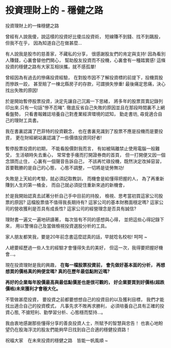 # 投資理財上的 - 穩健之路

投資理財上的一條穩健之路


曾經有人說我傻，說這樣的投資好比傻瓜投資術，
短線賺不到錢、找不到飆股，但我不在乎，
因為知道自己在做甚麼…


有人說我是股市的慈善家，不藏私的分享，
很感謝股友們的肯定與支持!
因為看別人賺錢，心裏會替他們開心，
幫助股友投資而不投機，心裏會有一種踏實感!
這條投資的穩健之路有大家互相扶攜，就不感孤單!


曾經因為有過去的慘痛投資經驗，
在對股市因不了解投資標的前提下，投機買股而慘跌一跤，
甚至賠了一棟北縣房子的存款，可謂損失慘重!
最後痛定思痛，決心找出失敗的原因!


於是開始暫停股票投資，決定先讓自己沉澱一下思緒，
將多年的股票買賣記錄列印出來.只有一句話"慘不忍睹".
徹底反省自己失敗的原因並且在那段時間裏不上網看盤勢，
只看書報雜誌培養自己對產業經濟環境的認知，
勤走書坊, 尋覓適合自己的理財工具書。


我在書裏認識了巴菲特的投資觀念，
也在書裏見識到了股票不應是投機而是要投資，
更在財經網站裏認識了一些價值投資同好者!


暫停股票投資的初期，
不能看股價對我而言，
有如被隔離禁止使用電腦一般難受，
生活頓時失去重心，
常常會手癢而打開證券商的首頁，
但一打開便又因一個念頭而止住，
心裏有一個聲音告訴自己，
不該再忙碌投機，既然決定改掉惡習，
首要戰勝的是自己的心態，
心態不調整，一切將是徒勞無功!


失敗是上天給的考驗，就必須記取教訓，
而機會是給懂得把握的人，
為了再重新賺到人生的第一桶金，
而自己就必須捉住重新來過的新機會，


於是我開始認真去試著分析自己手中目前的持股，
檢視、思考當初買這家公司股票的原因?
這檔股票值不值得我長期持有?
這家公司的基本財務面穩定嗎?
這家公司的營收獲利是否具有成長性?
這家公司的經營理念是否具有誠信?


理財書一遍又一遍地研讀著，
每次皆有不同的感想與心得，
並把這些心得記錄下來，
用以警愓自己及當做檢視投資選股分析的工具。


家人朋友都笑我，要是20年前念書這麼認真的話，早就唸名校啦!
呵呵 ~


人總要經歷過一些人生的經驗才會懂得失去的美好，
但這一次，我得要把握好機會…。


現在投資理財是我的興趣，
**在每一檔股票投資前，
會先做好基本面的分析，
再想想買的價格真的夠便宜嗎?
真的在歷年最低點附近嗎?**


**再好的企業每年股價最高與最低點價差也是很可觀的，
好企業要買到好價格(超跌價格)未來獲利才會極大化。**


不管做甚麼投資，
要投資之前都要想想自己的投資目的以及獲利目標，
我們才能找出適合自己的投資模式，
凡事先求不敗再求勝利，
必須培養自己具有正確的投資心態,
不搶短利、勤學習分析、心態穩而堅持…。


我由衷地感謝那些懂得分享的善良投資人士，所賦予的智慧與忠告！
也衷心地盼望仍在股海浮沈的股友們能夠早日找到自己合適的穩健投資路！


祝福大家　在未來投資的穩健之路　皆能一帆風順 ~



